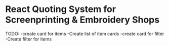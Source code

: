 # React Quoting System for Screenprinting & Embroidery Shops


TODO: 
    -create card for items
    -Create list of item cards
    -create card for filter
    -Create filter for items
